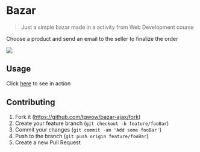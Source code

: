# Bazar
> Just a simple bazar made in a activity from Web Development course

Choose a product and send an email to the seller to finalize the order

![](https://media.giphy.com/media/LrLWH7BSsaZGBHaRYS/giphy.gif)

## Usage

Click [here](https://tgwow.github.io/bazar-ajax/) to see in action 

## Contributing

1. Fork it (<https://github.com/tgwow/bazar-ajax/fork>)
2. Create your feature branch (`git checkout -b feature/fooBar`)
3. Commit your changes (`git commit -am 'Add some fooBar'`)
4. Push to the branch (`git push origin feature/fooBar`)
5. Create a new Pull Request
